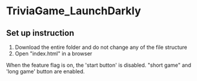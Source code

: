 # TriviaGame_LaunchDarkly

## Set up instruction

1. Download the entire folder and do not change any of the file structure
2. Open "index.html" in a browser

When the feature flag is on, the 'start button' is disabled. "short game" and 'long game' button are enabled.
